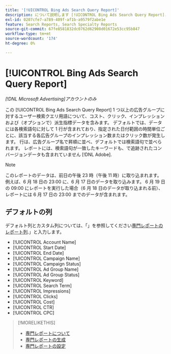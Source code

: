 ```yaml
---
title: '[!UICONTROL Bing Ads Search Query Report]'
description: について説明します [!UICONTROL Bing Ads Search Query Report].
exl-id: 0207cfe7-a789-409f-af1b-a9579f2abe1e
feature: Search Reports, Search Specialty Reports
source-git-commit: 67fe8581832dc0762d62908d01672e53cc95b847
workflow-type: tm+mt
source-wordcount: '174'
ht-degree: 0%

---
```


# [!UICONTROL Bing Ads Search Query Report]

*[!DNL Microsoft Advertising]アカウントのみ*

この [!UICONTROL Bing Ads Search Query Report] 1 つ以上の広告グループに対するユーザー検索クエリ用語について、コスト、クリック、インプレッションおよび（オプションで）派生指標データを含みます。 デフォルトでは、データには各検索語句に対して 1 行が含まれており、指定された日付範囲の時間単位ごとに、該当する各広告グループのインプレッション数またはクリック数が発生します。 行は、広告グループ名で昇順に並べ、デフォルトでは検索語句で並べられます。 レポートには、検索語句が一致したキーワードも、で追跡されたコンバージョンデータも含まれていません [!DNL Adobe].

>[!NOTE]
>
>このレポートのデータは、前日の午後 23 時（午後 11 時）に取り込まれます。 例えば、6 月 18 日の 23:00 に、6 月 17 日のデータを取り込みます。 6 月 19 日の 09:00 にレポートを実行した場合（6 月 18 日のデータが取り込まれる前）、レポートには 6 月 17 日の 23:00 までのデータが含まれます。

## デフォルトの列

デフォルト列とカスタム列については、「」を参照してください[専門レポートのレポート列](specialty-report-columns.md).」と入力します。

* [!UICONTROL Account Name]
* [!UICONTROL Start Date]
* [!UICONTROL End Date]
* [!UICONTROL Campaign Name]
* [!UICONTROL Campaign Status]
* [!UICONTROL Ad Group Name]
* [!UICONTROL Ad Group Status]
* [!UICONTROL Keyword]
* [!UICONTROL Search Term]
* [!UICONTROL Impressions]
* [!UICONTROL Clicks]
* [!UICONTROL Cost]
* [!UICONTROL CTR]
* [!UICONTROL CPC]

>[!MORELIKETHIS]
>
>* [専門レポートについて](specialty-report-about.md)
>* [専門レポートの生成](specialty-report-generate.md)
>* [専門レポートの設定](specialty-report-settings.md)
